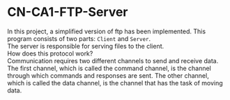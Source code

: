 # CN-CA1-FTP-Server
In this project, a simplified version of ftp has been implemented. This program consists of two parts: `Client` and `Server`.<br/>
The server is responsible for serving files to the client.<br/>
How does this protocol work?<br/>
Communication requires two different channels to send and receive data. The first channel, which is called the command channel, is the channel through which commands and responses are sent. The other channel, which is called the data channel, is the channel that has the task of moving data.
